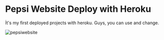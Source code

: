 ﻿# Pepsi Website Deploy with Heroku
 İt's my first deployed projects with heroku. Guys, you can use and change.
 
 ![pepsiwebsite](https://user-images.githubusercontent.com/80522648/174881797-7c97d7ef-d0ec-4313-9ae7-c301fd82fd33.png)
